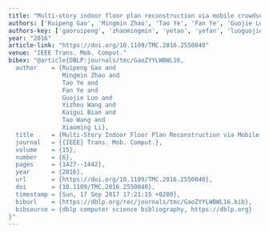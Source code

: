 ```yaml
---
title: "Multi-story indoor floor plan reconstruction via mobile crowdsensing"
authors: ['Ruipeng Gao', 'Mingmin Zhao', 'Tao Ye', 'Fan Ye', 'Guojie Luo', 'Yizhou Wang', 'Kaigui Bian', 'Tao Wang 0004', 'Xiaoming Li']
authors-key: ['gaoruipeng', 'zhaomingmin', 'yetao', 'yefan', 'luoguojie', 'wangyizhou', 'biankaigui', 'wangtao', 'lixiaoming']
year: "2016"
article-link: "https://doi.org/10.1109/TMC.2016.2550040"
venue: "IEEE Trans. Mob. Comput."
bibex: "@article{DBLP:journals/tmc/GaoZYYLWBWL16,
  author    = {Ruipeng Gao and
               Mingmin Zhao and
               Tao Ye and
               Fan Ye and
               Guojie Luo and
               Yizhou Wang and
               Kaigui Bian and
               Tao Wang and
               Xiaoming Li},
  title     = {Multi-Story Indoor Floor Plan Reconstruction via Mobile Crowdsensing},
  journal   = {{IEEE} Trans. Mob. Comput.},
  volume    = {15},
  number    = {6},
  pages     = {1427--1442},
  year      = {2016},
  url       = {https://doi.org/10.1109/TMC.2016.2550040},
  doi       = {10.1109/TMC.2016.2550040},
  timestamp = {Sun, 17 Sep 2017 17:21:15 +0200},
  biburl    = {https://dblp.org/rec/journals/tmc/GaoZYYLWBWL16.bib},
  bibsource = {dblp computer science bibliography, https://dblp.org}
}"
---
```

